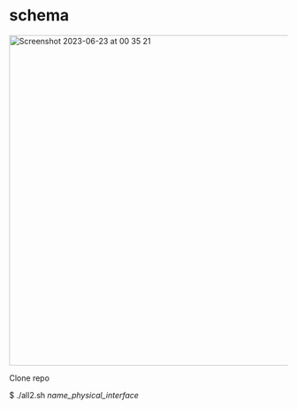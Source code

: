 # schema
<img width="597" alt="Screenshot 2023-06-23 at 00 35 21" src="https://github.com/mehboris/libvirt/assets/13980842/9e094df7-825c-4ac7-9f2f-07833fd940f4">


Clone repo


$ ./all2.sh _name_physical_interface_
